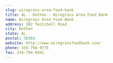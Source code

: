 ```yaml
---
slug: wiregrass-area-food-bank
title: AL - Dothan - Wiregrass Area Food Bank
name: Wiregrass Area Food Bank
address: 382 Twitchell Road
city: Dothan
state: AL
postal: 36303
website: http://www.wiregrassfoodbank.com/
phone: 334-794-9775
fax: 334-794-6941
---
```

